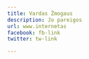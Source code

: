 ```yaml
---
title: Vardas Žmogaus
description: Jo pareigos
url: www.internetas
facebook: fb-link
twitter: tw-link

---
```

